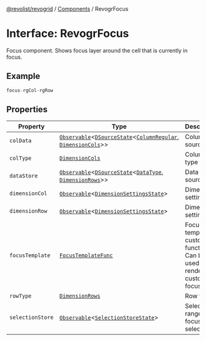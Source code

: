 [@revolist/revogrid](README.md) / [Components](Namespace.Components.md) / RevogrFocus

# Interface: RevogrFocus

Focus component. Shows focus layer around the cell that is currently in focus.

## Example

```ts
focus-rgCol-rgRow
```

## Properties

| Property | Type | Description | Defined in |
| ------ | ------ | ------ | ------ |
| `colData` | [`Observable`](TypeAlias.Observable.md)\<[`DSourceState`](TypeAlias.DSourceState.md)\<[`ColumnRegular`](Interface.ColumnRegular.md), [`DimensionCols`](TypeAlias.DimensionCols.md)\>\> | Column source | [src/components.d.ts:408](https://github.com/revolist/revogrid/blob/69db770b4dd0e83354c8d987e03567beaf944291/src/components.d.ts#L408) |
| `colType` | [`DimensionCols`](TypeAlias.DimensionCols.md) | Column type | [src/components.d.ts:412](https://github.com/revolist/revogrid/blob/69db770b4dd0e83354c8d987e03567beaf944291/src/components.d.ts#L412) |
| `dataStore` | [`Observable`](TypeAlias.Observable.md)\<[`DSourceState`](TypeAlias.DSourceState.md)\<[`DataType`](TypeAlias.DataType.md), [`DimensionRows`](TypeAlias.DimensionRows.md)\>\> | Data rows source | [src/components.d.ts:416](https://github.com/revolist/revogrid/blob/69db770b4dd0e83354c8d987e03567beaf944291/src/components.d.ts#L416) |
| `dimensionCol` | [`Observable`](TypeAlias.Observable.md)\<[`DimensionSettingsState`](Interface.DimensionSettingsState.md)\> | Dimension settings X | [src/components.d.ts:420](https://github.com/revolist/revogrid/blob/69db770b4dd0e83354c8d987e03567beaf944291/src/components.d.ts#L420) |
| `dimensionRow` | [`Observable`](TypeAlias.Observable.md)\<[`DimensionSettingsState`](Interface.DimensionSettingsState.md)\> | Dimension settings Y | [src/components.d.ts:424](https://github.com/revolist/revogrid/blob/69db770b4dd0e83354c8d987e03567beaf944291/src/components.d.ts#L424) |
| `focusTemplate` | [`FocusTemplateFunc`](TypeAlias.FocusTemplateFunc.md) | Focus template custom function. Can be used to render custom focus layer. | [src/components.d.ts:428](https://github.com/revolist/revogrid/blob/69db770b4dd0e83354c8d987e03567beaf944291/src/components.d.ts#L428) |
| `rowType` | [`DimensionRows`](TypeAlias.DimensionRows.md) | Row type | [src/components.d.ts:432](https://github.com/revolist/revogrid/blob/69db770b4dd0e83354c8d987e03567beaf944291/src/components.d.ts#L432) |
| `selectionStore` | [`Observable`](TypeAlias.Observable.md)\<[`SelectionStoreState`](TypeAlias.SelectionStoreState.md)\> | Selection, range, focus for selection | [src/components.d.ts:436](https://github.com/revolist/revogrid/blob/69db770b4dd0e83354c8d987e03567beaf944291/src/components.d.ts#L436) |
